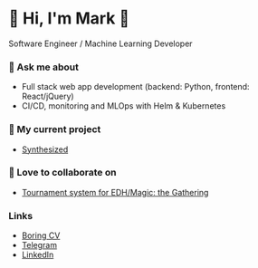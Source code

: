 # 👋 Hi, I'm Mark 👋 

Software Engineer / Machine Learning Developer 

### 💬 Ask me about

 - Full stack web app development (backend: Python, frontend: React/jQuery)
 - CI/CD, monitoring and MLOps with Helm & Kubernetes

### 🔭 My current project

 - [Synthesized](https://github.com/synthesized-io)

### 🌱 Love to collaborate on

 - [Tournament system for EDH/Magic: the Gathering](https://gitlab.com/marqueewinq/edh-pairings)

### Links

 - [Boring CV](https://docs.google.com/document/d/1JD8udib41Sa820yCcVLGBnkw_5c0mNr0p0mK4JaYrsY/edit#heading=h.vh8nhuo6yoox)
 - [Telegram](https://t.me/marqueewinq)
 - [LinkedIn](https://www.linkedin.com/in/marqueewinq/)
